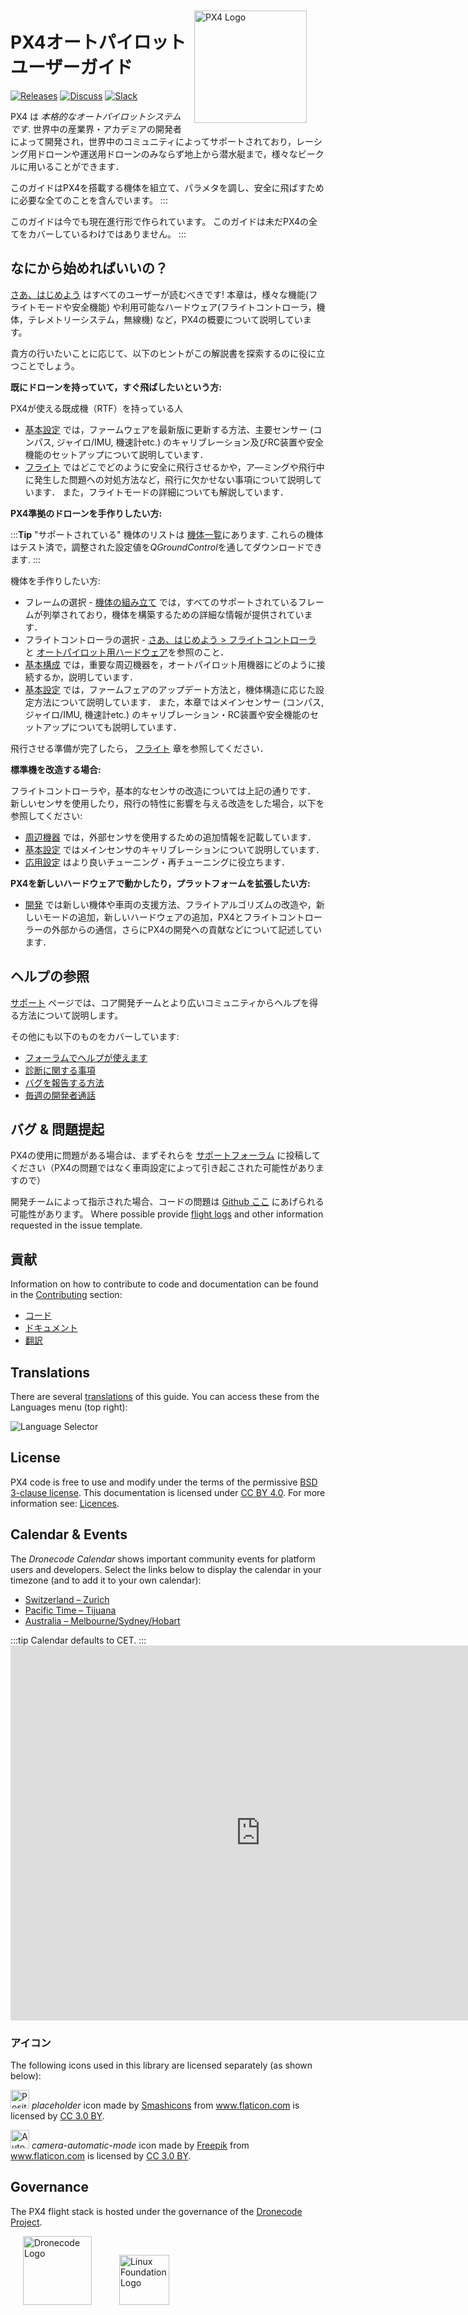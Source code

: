 <div style="float:right; padding:10px; margin-right:20px;"><a href="http://px4.io/"><img src="../assets/site/logo_pro_small.png" title="PX4 Logo" width="180px" /></a></div>

# PX4オートパイロット　ユーザーガイド

[![Releases](https://img.shields.io/badge/release-master-blue.svg)](https://github.com/PX4/PX4-Autopilot/releases) [![Discuss](https://img.shields.io/badge/discuss-px4-ff69b4.svg)](http://discuss.px4.io/) [![Slack](https://px4-slack.herokuapp.com/badge.svg)](http://slack.px4.io)

PX4 は *本格的なオートパイロットシステムです*. 世界中の産業界・アカデミアの開発者によって開発され，世界中のコミュニティによってサポートされており，レーシング用ドローンや運送用ドローンのみならず地上から潜水艇まで，様々なビークルに用いることができます．

このガイドはPX4を搭載する機体を組立て、パラメタを調し、安全に飛ばすために必要な全てのことを含んでいます。
:::

このガイドは今でも現在進行形で作られています。 このガイドは未だPX4の全てをカバーしているわけではありません。
:::

## なにから始めればいいの？

[さあ、はじめよう](getting_started/README.md) はすべてのユーザーが読むべきです! 本章は，様々な機能(フライトモードや安全機能) や利用可能なハードウェア(フライトコントローラ，機体，テレメトリーシステム，無線機) など，PX4の概要について説明しています。

貴方の行いたいことに応じて、以下のヒントがこの解説書を探索するのに役に立つことでしょう。

**既にドローンを持っていて，すぐ飛ばしたいという方:**

PX4が使える既成機（RTF）を持っている人

* [基本設定](config/README.md) では，ファームウェアを最新版に更新する方法、主要センサー (コンパス, ジャイロ/IMU, 機速計etc.) のキャリブレーション及びRC装置や安全機能のセットアップについて説明しています．
* [フライト](flying/README.md) ではどこでどのように安全に飛行させるかや，ア―ミングや飛行中に発生した問題への対処方法など，飛行に欠かせない事項について説明しています． また，フライトモードの詳細についても解説しています．

**PX4準拠のドローンを手作りしたい方:**

:::**Tip** "サポートされている" 機体のリストは [機体一覧](airframes/airframe_reference.md)にあります. これらの機体はテスト済で，調整された設定値を*QGroundControl*を通してダウンロードできます.
:::

機体を手作りしたい方:

* フレームの選択 - [機体の組み立て](airframes/README.md) では，すべてのサポートされているフレームが列挙されており，機体を構築するための詳細な情報が提供されています．
* フライトコントローラの選択 - [さあ、はじめよう > フライトコントローラ](getting_started/flight_controller_selection.md) と [オートパイロット用ハードウェア](flight_controller/README.md)を参照のこと．
* [基本構成](assembly/README.md) では，重要な周辺機器を，オートパイロット用機器にどのように接続するか，説明しています．
* [基本設定](config/README.md) では，ファームフェアのアップデート方法と，機体構造に応じた設定方法について説明しています． また，本章ではメインセンサー (コンパス, ジャイロ/IMU, 機速計etc.) のキャリブレーション・RC装置や安全機能のセットアップについても説明しています．

飛行させる準備が完了したら， [フライト](flying/README.md) 章を参照してください．

**標準機を改造する場合:**

フライトコントローラや，基本的なセンサの改造については上記の通りです． 新しいセンサを使用したり，飛行の特性に影響を与える改造をした場合，以下を参照してください:

* [周辺機器](peripherals/README.md) では，外部センサを使用するための追加情報を記載しています．
* [基本設定](config/README.md) ではメインセンサのキャリブレーションについて説明しています．
* [応用設定](advanced_config/README.md) はより良いチューニング・再チューニングに役立ちます．

**PX4を新しいハードウェアで動かしたり，プラットフォームを拡張したい方:**

* [開発](development/development.md) では新しい機体や車両の支援方法、フライトアルゴリズムの改造や，新しいモードの追加，新しいハードウェアの追加，PX4とフライトコントローラーの外部からの通信，さらにPX4の開発への貢献などについて記述しています．

## ヘルプの参照

[サポート](contribute/support.md) ページでは、コア開発チームとより広いコミュニティからヘルプを得る方法について説明します。

その他にも以下のものをカバーしています:

* [フォーラムでヘルプが使えます](contribute/support.md#forums-and-chat)
* [診断に関する事項](contribute/support.md#diagnosing-problems)
* [バグを報告する方法](contribute/support.md#issue-bug-reporting)
* [毎週の開発者通話](contribute/support.md#weekly-dev-call)

## バグ & 問題提起

PX4の使用に問題がある場合は、まずそれらを [サポートフォーラム](contribute/support.md#forums-and-chat) に投稿してください（PX4の問題ではなく車両設定によって引き起こされた可能性がありますので）

開発チームによって指示された場合、コードの問題は [Github ここ](https://github.com/PX4/PX4-Autopilot/issues) にあげられる可能性があります。 Where possible provide [flight logs](getting_started/flight_reporting.md) and other information requested in the issue template.

## 貢献

Information on how to contribute to code and documentation can be found in the [Contributing](contribute/README.md) section:

* [コード](contribute/README.md)
* [ドキュメント](contribute/docs.md)
* [翻訳](contribute/translation.md)

## Translations

There are several [translations](contribute/translation.md) of this guide. You can access these from the Languages menu (top right):

![Language Selector](../assets/vuepress/language_selector.png)

## License

PX4 code is free to use and modify under the terms of the permissive [BSD 3-clause license](https://opensource.org/licenses/BSD-3-Clause). This documentation is licensed under [CC BY 4.0](https://creativecommons.org/licenses/by/4.0/). For more information see: [Licences](contribute/licenses.md).

## Calendar & Events

The *Dronecode Calendar* shows important community events for platform users and developers. Select the links below to display the calendar in your timezone (and to add it to your own calendar):

* [Switzerland – Zurich](https://calendar.google.com/calendar/embed?src=linuxfoundation.org_g21tvam24m7pm7jhev01bvlqh8%40group.calendar.google.com&ctz=Europe%2FZurich)
* [Pacific Time – Tijuana](https://calendar.google.com/calendar/embed?src=linuxfoundation.org_g21tvam24m7pm7jhev01bvlqh8%40group.calendar.google.com&ctz=America%2FTijuana)
* [Australia – Melbourne/Sydney/Hobart](https://calendar.google.com/calendar/embed?src=linuxfoundation.org_g21tvam24m7pm7jhev01bvlqh8%40group.calendar.google.com&ctz=Australia%2FSydney)

:::tip
Calendar defaults to CET. ::: <iframe src="https://calendar.google.com/calendar/embed?title=Dronecode%20Calendar&amp;mode=WEEK&amp;height=600&amp;wkst=1&amp;bgcolor=%23FFFFFF&amp;src=linuxfoundation.org_g21tvam24m7pm7jhev01bvlqh8%40group.calendar.google.com&amp;color=%23691426&amp;ctz=Europe%2FZurich" style="border-width:0" width="800" height="600" frameborder="0" scrolling="no" mark="crwd-mark"></iframe> 

### アイコン

The following icons used in this library are licensed separately (as shown below):

<img src="../assets/site/position_fixed.svg" title="Position fix required (e.g. GPS)" width="30px" /> *placeholder* icon made by <a href="https://www.flaticon.com/authors/smashicons" title="Smashicons">Smashicons</a> from <a href="https://www.flaticon.com/" title="Flaticon">www.flaticon.com</a> is licensed by <a href="http://creativecommons.org/licenses/by/3.0/" title="Creative Commons BY 3.0" target="_blank">CC 3.0 BY</a>.

<img src="../assets/site/automatic_mode.svg" title="Automatic mode" width="30px" /> *camera-automatic-mode* icon made by <a href="http://www.freepik.com" title="Freepik">Freepik</a> from <a href="https://www.flaticon.com/" title="Flaticon">www.flaticon.com</a> is licensed by <a href="http://creativecommons.org/licenses/by/3.0/" title="Creative Commons BY 3.0" target="_blank">CC 3.0 BY</a>.

## Governance

The PX4 flight stack is hosted under the governance of the [Dronecode Project](https://www.dronecode.org/).

<a href="https://www.dronecode.org/" style="padding:20px"><img src="https://mavlink.io/assets/site/logo_dronecode.png" alt="Dronecode Logo" width="110px"/></a>
<a href="https://www.linuxfoundation.org/projects" style="padding:20px;"><img src="https://mavlink.io/assets/site/logo_linux_foundation.png" alt="Linux Foundation Logo" width="80px" /></a>

<div style="padding:10px">&nbsp;</div>
